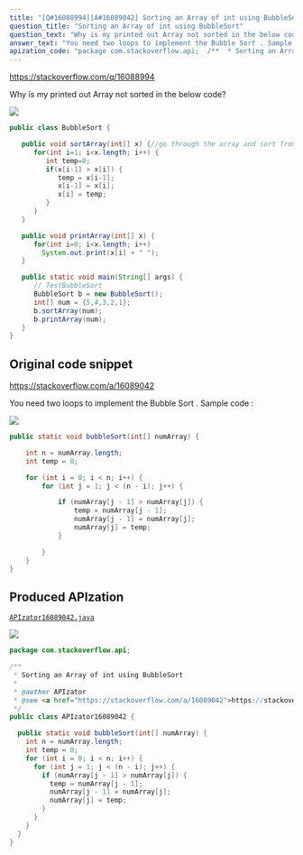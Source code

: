 ```yaml
---
title: "[Q#16088994][A#16089042] Sorting an Array of int using BubbleSort"
question_title: "Sorting an Array of int using BubbleSort"
question_text: "Why is my printed out Array not sorted in the below code?"
answer_text: "You need two loops to implement the Bubble Sort . Sample code :"
apization_code: "package com.stackoverflow.api;  /**  * Sorting an Array of int using BubbleSort  *  * @author APIzator  * @see <a href=\"https://stackoverflow.com/a/16089042\">https://stackoverflow.com/a/16089042</a>  */ public class APIzator16089042 {    public static void bubbleSort(int[] numArray) {     int n = numArray.length;     int temp = 0;     for (int i = 0; i < n; i++) {       for (int j = 1; j < (n - i); j++) {         if (numArray[j - 1] > numArray[j]) {           temp = numArray[j - 1];           numArray[j - 1] = numArray[j];           numArray[j] = temp;         }       }     }   } }"
---
```


https://stackoverflow.com/q/16088994

Why is my printed out Array not sorted in the below code?


<div class="code-logo"><img src="/stackoverflow.png" /></div>

```java
public class BubbleSort {

   public void sortArray(int[] x) {//go through the array and sort from smallest to highest
      for(int i=1; i<x.length; i++) {
         int temp=0;
         if(x[i-1] > x[i]) {
            temp = x[i-1];
            x[i-1] = x[i];
            x[i] = temp;
         }
      }
   }

   public void printArray(int[] x) {
      for(int i=0; i<x.length; i++)
        System.out.print(x[i] + " ");
   }

   public static void main(String[] args) {
      // TestBubbleSort
      BubbleSort b = new BubbleSort();
      int[] num = {5,4,3,2,1};
      b.sortArray(num);
      b.printArray(num);   
   }
}
```


## Original code snippet

https://stackoverflow.com/a/16089042

You need two loops to implement the Bubble Sort .
Sample code :

<div class="code-logo"><img src="/stackoverflow.png" /></div>

```java
public static void bubbleSort(int[] numArray) {

    int n = numArray.length;
    int temp = 0;

    for (int i = 0; i < n; i++) {
        for (int j = 1; j < (n - i); j++) {

            if (numArray[j - 1] > numArray[j]) {
                temp = numArray[j - 1];
                numArray[j - 1] = numArray[j];
                numArray[j] = temp;
            }

        }
    }
}
```

## Produced APIzation

[`APIzator16089042.java`](https://github.com/pasqualesalza/apization-temp/raw/main/data/search/APIzator16089042.java)

<div class="code-logo"><img src="/apizator.png" /></div>

```java
package com.stackoverflow.api;

/**
 * Sorting an Array of int using BubbleSort
 *
 * @author APIzator
 * @see <a href="https://stackoverflow.com/a/16089042">https://stackoverflow.com/a/16089042</a>
 */
public class APIzator16089042 {

  public static void bubbleSort(int[] numArray) {
    int n = numArray.length;
    int temp = 0;
    for (int i = 0; i < n; i++) {
      for (int j = 1; j < (n - i); j++) {
        if (numArray[j - 1] > numArray[j]) {
          temp = numArray[j - 1];
          numArray[j - 1] = numArray[j];
          numArray[j] = temp;
        }
      }
    }
  }
}

```